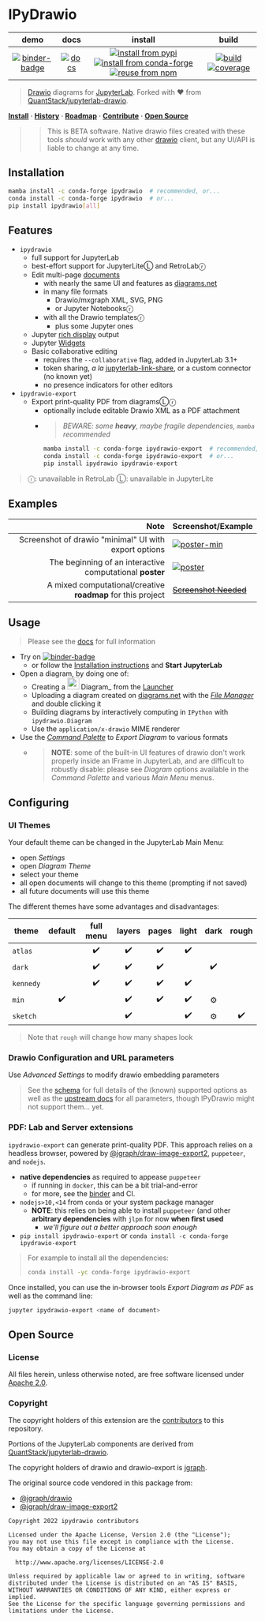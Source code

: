 # IPyDrawio

|            demo             |            docs             |                                                            install                                                             |                               build                                |
| :-------------------------: | :-------------------------: | :----------------------------------------------------------------------------------------------------------------------------: | :----------------------------------------------------------------: |
| [![binder-badge][]][binder] | [![docs][docs-badge]][docs] | [![install from pypi][pypi-badge]][pypi] [![install from conda-forge][conda-badge]][conda] [![reuse from npm][npm-badge]][npm] | [![build][workflow-badge]][workflow] [![coverage][cov-badge]][cov] |

> [Drawio][] diagrams for [JupyterLab][]. Forked with ❤️ from
> [QuantStack/jupyterlab-drawio][].

**[Install](#installation)** &middot; **[History]** &middot; **[Roadmap]** &middot;
**[Contribute][contributing]** &middot; **[Open Source](#open-source)**

> > This is BETA software. Native drawio files created with these tools _should_ work
> > with any other [drawio][] client, but any UI/API is liable to change at any time.

## Installation

```bash
mamba install -c conda-forge ipydrawio  # recommended, or...
conda install -c conda-forge ipydrawio  # or...
pip install ipydrawio[all]
```

## Features

- `ipydrawio`
  - full support for JupyterLab
  - best-effort support for JupyterLiteⓁ and RetroLabⓡ
  - Edit multi-page [documents][]
    - with nearly the same UI and features as [diagrams.net][drawio]
    - in many file formats
      - Drawio/mxgraph XML, SVG, PNG
      - or Jupyter Notebooksⓡ
    - with all the Drawio templatesⓡ
      - plus some Jupyter ones
  - Jupyter [rich display][] output
  - Jupyter [Widgets][]
  - Basic collaborative editing
    - requires the `--collaborative` flag, added in JupyterLab 3.1+
    - token sharing, _a la_ [jupyterlab-link-share], or a custom connector (no known
      yet)
    - no presence indicators for other editors
- `ipydrawio-export`
  - Export print-quality PDF from diagramsⓁⓡ
    - optionally include editable Drawio XML as a PDF attachment
    - > _BEWARE: some **heavy**, maybe fragile dependencies, `mamba` recommended_
      ```bash
      mamba install -c conda-forge ipydrawio-export  # recommended, or...
      conda install -c conda-forge ipydrawio-export  # or...
      pip install ipydrawio ipydrawio-export
      ```

> ⓡ: unavailable in RetroLab Ⓛ: unavailable in JupyterLite

## Examples

|                                                        Note | Screenshot/Example               |
| ----------------------------------------------------------: | :------------------------------- |
|       Screenshot of drawio "minimal" UI with export options | [![poster-min]][poster-min]      |
|    The beginning of an interactive computational **poster** | [![poster][]][poster]            |
| A mixed computational/creative **roadmap** for this project | [~~Screenshot Needed~~][roadmap] |

## Usage

> Please see the [docs] for full information

- Try on [![binder-badge][]][binder]
  - or follow the [Installation instructions](#installation) and **Start JupyterLab**
- Open a diagram, by doing one of:
  - Creating a
    <img src="https://raw.githubusercontent.com/deathbeds/ipydrawio/master/packages/ipydrawio/style/img/drawio.svg" width="24"/>
    Diagram\_ from the [Launcher][]
  - Uploading a diagram created on [diagrams.net](https://diagrams.net) with the _[File
    Manager][]_ and double clicking it
  - Building diagrams by interactively computing in `IPython` with `ipydrawio.Diagram`
  - Use the `application/x-drawio` MIME renderer
- Use the _[Command Palette][]_ to _Export Diagram_ to various formats
  - > **NOTE**: some of the built-in UI features of drawio don't work properly inside an
    > IFrame in JupyterLab, and are difficult to robustly disable: please see _Diagram_
    > options available in the _Command Palette_ and various _Main Menu_ menus.

## Configuring

### UI Themes

Your default theme can be changed in the JupyterLab Main Menu:

- open _Settings_
- open _Diagram Theme_
- select your theme
- all open documents will change to this theme (prompting if not saved)
- all future documents will use this theme

The different themes have some advantages and disadvantages:

| theme     | default | full menu | layers | pages | light | dark | rough |
| --------- | :-----: | :-------: | :----: | :---: | :---: | :--: | :---: |
| `atlas`   |         |    ✔️     |   ✔️   |  ✔️   |  ✔️   |      |       |
| `dark`    |         |    ✔️     |   ✔️   |  ✔️   |       |  ✔️  |       |
| `kennedy` |         |    ✔️     |   ✔️   |  ✔️   |  ✔️   |      |       |
| `min`     |   ✔️    |           |   ✔️   |  ✔️   |  ✔️   |  ⚙️  |       |
| `sketch`  |         |           |   ✔️   |       |  ✔️   |  ⚙️  |  ✔️   |

> Note that `rough` will change how many shapes look

### Drawio Configuration and URL parameters

Use _Advanced Settings_ to modify drawio embedding parameters

> See the [schema] for full details of the (known) supported options as well as the
> [upstream docs] for all parameters, though IPyDrawio might not support them... yet.

[schema]: https://ipydrawio.readthedocs.io/en/stable/api/schema.html
[upstream docs]: https://www.diagrams.net/doc/faq/supported-url-parameters

### PDF: Lab and Server extensions

`ipydrawio-export` can generate print-quality PDF. This approach relies on a headless
browser, powered by [@jgraph/draw-image-export2], `puppeteer`, and `nodejs`.

- **native dependencies** as required to appease `puppeteer`
  - if running in `docker`, this can be a bit trial-and-error
  - for more, see the [binder][apt-txt] and CI.
- `nodejs>10,<14` from `conda` or your system package manager
  - **NOTE**: this relies on being able to install `puppeteer` (and other **arbitrary
    dependencies** with `jlpm` for now **when first used**
    - _we'll figure out a better approach soon enough_
- `pip install ipydrawio-export` or `conda install -c conda-forge ipydrawio-export`

> For example to install all the dependencies:
>
> ```bash
> conda install -yc conda-forge ipydrawio-export
> ```

Once installed, you can use the in-browser tools _Export Diagram as PDF_ as well as the
command line:

```bash
jupyter ipydrawio-export <name of document>
```

## Open Source

### License

All files herein, unless otherwise noted, are free software licensed under [Apache 2.0].

### Copyright

The copyright holders of this extension are the [contributors][] to this repository.

Portions of the JupyterLab components are derived from [QuantStack/jupyterlab-drawio][].

The copyright holders of drawio and drawio-export is [jgraph](http://www.jgraph.com).

The original source code vendored in this package from:

- [@jgraph/drawio][]
- [@jgraph/draw-image-export2][]

```
Copyright 2022 ipydrawio contributors

Licensed under the Apache License, Version 2.0 (the "License");
you may not use this file except in compliance with the License.
You may obtain a copy of the License at

  http://www.apache.org/licenses/LICENSE-2.0

Unless required by applicable law or agreed to in writing, software
distributed under the License is distributed on an "AS IS" BASIS,
WITHOUT WARRANTIES OR CONDITIONS OF ANY KIND, either express or implied.
See the License for the specific language governing permissions and
limitations under the License.
```

[apache 2.0]: https://github.com/deathbeds/ipydrawio/blob/master/LICENSE.txt
[@jgraph/drawio]: https://github.com/jgraph/drawio
[@jgraph/draw-image-export2]: https://github.com/jgraph/draw-image-export2
[jupyterlab]: https://github.com/jupyterlab/jupyterlab
[drawio]: https://www.diagrams.net
[quantstack/jupyterlab-drawio]: https://github.com/QuantStack/jupyterlab-drawio
[contributors]: https://github.com/deathbeds/ipydrawio/graphs/contributors
[history]: https://github.com/deathbeds/ipydrawio/blob/master/CHANGELOG.md
[binder]:
  http://mybinder.org/v2/gh/deathbeds/ipydrawio/master?urlpath=lab/tree/docs/Poster.dio.svg
[binder-badge]: https://mybinder.org/badge_logo.svg
[workflow-badge]:
  https://github.com/deathbeds/ipydrawio/workflows/.github/workflows/ci.yml/badge.svg
[workflow]:
  https://github.com/deathbeds/ipydrawio/actions?query=branch%3Amaster+workflow%3A.github%2Fworkflows%2Fci.yml
[roadmap]: https://github.com/deathbeds/ipydrawio/blob/master/docs/ROADMAP.ipynb
[conda-badge]: https://img.shields.io/conda/vn/conda-forge/ipydrawio
[conda]: https://anaconda.org/conda-forge/ipydrawio
[pypi-badge]: https://img.shields.io/pypi/v/ipydrawio
[pypi]: https://pypi.org/project/ipydrawio/
[npm]: https://npmjs.com/package/@deathbeds/ipydrawio
[npm-badge]: https://img.shields.io/npm/v/@deathbeds/ipydrawio
[cov-badge]:
  https://codecov.io/gh/deathbeds/ipydrawio/branch/master/graph/badge.svg?token=9B74VKHQDK
[cov]: https://codecov.io/gh/deathbeds/ipydrawio
[docs-badge]: https://readthedocs.org/projects/ipydrawio/badge/?version=latest
[docs]: https://ipydrawio.rtfd.io
[contributing]: https://github.com/deathbeds/ipydrawio/blob/master/CONTRIBUTING.md
[documents]:
  https://github.com/deathbeds/ipydrawio/blob/master/docs/Diagram%20Document.ipynb
[rich display]:
  https://github.com/deathbeds/ipydrawio/blob/master/docs/Diagram%20Rich%20Display.ipynb
[widgets]:
  https://github.com/deathbeds/ipydrawio/blob/master/docs/Diagram%20Widgets.ipynb
[puppeteer]: https://github.com/puppeteer/puppeteer
[@jgraph/draw-image-export2]: https://github.com/jgraph/draw-image-export2
[apt-txt]: https://github.com/deathbeds/ipydrawio/blob/master/.binder/apt.txt
[poster-min]:
  https://raw.githubusercontent.com/deathbeds/ipydrawio/master/docs/_static/images/poster.png
[poster]:
  https://raw.githubusercontent.com/deathbeds/ipydrawio/master/docs/Poster.dio.svg
[roadmap]:
  https://nbviewer.jupyter.org/github/deathbeds/ipydrawio/blob/master/docs/ROADMAP.ipynb
[command palette]:
  https://jupyterlab.readthedocs.io/en/stable/user/commands.html?highlight=command%20palette
[launcher]:
  https://jupyterlab.readthedocs.io/en/stable/user/files.html?highlight=Launcher#creating-files-and-activities
[file manager]: https://jupyterlab.readthedocs.io/en/stable/user/files.html
[jupyterlab-link-share]: https://github.com/jupyterlab-contrib/jupyterlab-link-share
